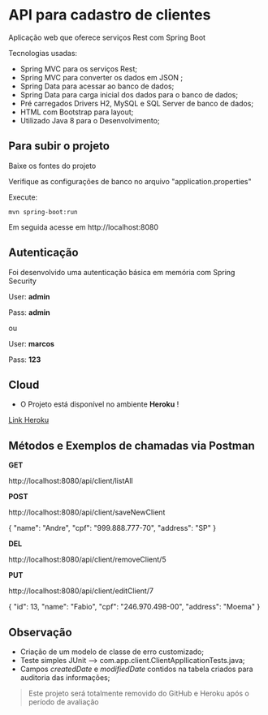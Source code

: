 # API para cadastro de clientes

Aplicação web que oferece serviços Rest com Spring Boot

Tecnologias usadas:

* Spring MVC para os serviços Rest; 
* Spring MVC para converter os dados em JSON ;
* Spring Data para acessar ao banco de dados;
* Spring Data para carga inicial dos dados para o banco de dados;
* Pré carregados Drivers H2, MySQL e SQL Server de banco de dados;
* HTML com Bootstrap para layout;
* Utilizado Java 8 para o Desenvolvimento;


## Para subir o projeto

Baixe os fontes do projeto

Verifique as configurações de banco no arquivo "application.properties"

Execute:

```
mvn spring-boot:run
```


Em seguida acesse em http://localhost:8080

## Autenticação

Foi desenvolvido uma autenticação básica em memória com Spring Security

User: **admin**

Pass: **admin**

ou

User: **marcos**

Pass: **123**

## Cloud

* O Projeto está disponível no ambiente **Heroku** !

[Link Heroku](https://client-unbox.herokuapp.com/)

## Métodos e Exemplos de chamadas via Postman

**GET**

http://localhost:8080/api/client/listAll

**POST**

http://localhost:8080/api/client/saveNewClient

{
    "name": "Andre",
    "cpf": "999.888.777-70",
    "address": "SP"
}

**DEL**

http://localhost:8080/api/client/removeClient/5

**PUT**

http://localhost:8080/api/client/editClient/7

 {
        "id": 13,
        "name": "Fabio",
        "cpf": "246.970.498-00",
        "address": "Moema"
}

## Observação

* Criação de um modelo de classe de erro customizado;
* Teste simples JUnit --> com.app.client.ClientAppllicationTests.java;
* Campos *createdDate* e *modifiedDate* contidos na tabela criados para auditoria das informações;

> Este projeto será totalmente removido do GitHub e Heroku
> após o período de avaliação


